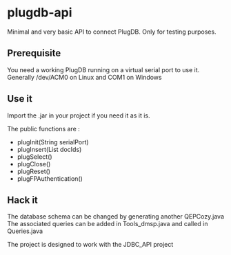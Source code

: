 # plugdb-api
Minimal and very basic API to connect PlugDB. Only for testing purposes.

## Prerequisite
You need a working PlugDB running on a virtual serial port to use it.
Generally /dev/ACM0 on Linux and COM1 on Windows 

## Use it
Import the .jar in your project if you need it as it is.



The public functions are : 
* plugInit(String serialPort)
* plugInsert(List<String> docIds)
* plugSelect()
* plugClose()
* plugReset()
* plugFPAuthentication()

## Hack it

The database schema can be changed by generating another QEPCozy.java  
The associated queries can be added in Tools_dmsp.java and called in Queries.java

The project is designed to work with the JDBC_API project
